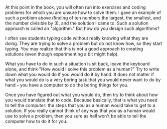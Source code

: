 At this point in the book, you will often run into exercises and coding
problems for which you are unsure how to solve them. I gave an example
of such a problem above (finding of ten numbers the largest, the
smallest, and the number divisible by 3), and the solution I came to.
Such a solution approach is called an "algorithm." But how do you design
such algorithms?

I often see students typing code without really knowing what they are
doing. They are trying to solve a problem but do not know how, so they
start typing. You may realize that this is not a good approach to
creating solutions (even though experimenting a bit might help).

What you have to do in such a situation is sit back, leave the keyboard
alone, and think "How would I solve this problem as a human?" Try to
write down what you would do if you would do it by hand. It does not
matter if what you would do is a very boring task that you would never
want to do by hand – you have a computer to do the boring things for
you.

Once you have figured out what you would do, then try to think about how
you would translate that to code. Because basically, that is what you
need to tell the computer: the steps that you as a human would take to
get to a solution. If you really cannot think of any way that you as a
human would use to solve a problem, then you sure as hell won't be able
to tell the computer how to do it for you.
